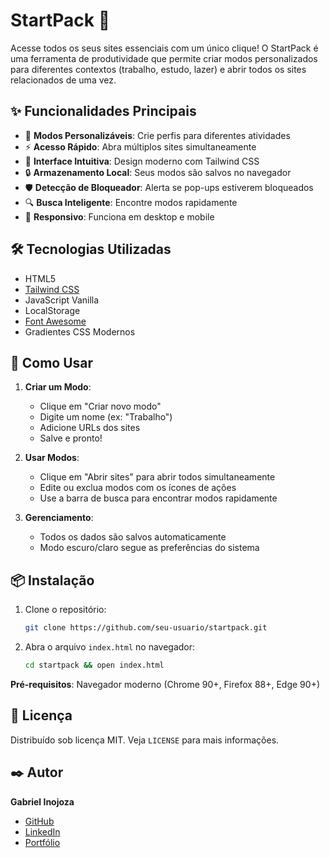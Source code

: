 # StartPack 🚀

Acesse todos os seus sites essenciais com um único clique! O StartPack é uma ferramenta de produtividade que permite criar modos personalizados para diferentes contextos (trabalho, estudo, lazer) e abrir todos os sites relacionados de uma vez.

## ✨ Funcionalidades Principais

- 🎯 **Modos Personalizáveis**: Crie perfis para diferentes atividades
- ⚡ **Acesso Rápido**: Abra múltiplos sites simultaneamente
- 🎨 **Interface Intuitiva**: Design moderno com Tailwind CSS
- 🔒 **Armazenamento Local**: Seus modos são salvos no navegador
- 🛡 **Detecção de Bloqueador**: Alerta se pop-ups estiverem bloqueados
- 🔍 **Busca Inteligente**: Encontre modos rapidamente
- 📱 **Responsivo**: Funciona em desktop e mobile

## 🛠 Tecnologias Utilizadas

- HTML5
- [Tailwind CSS](https://tailwindcss.com/)
- JavaScript Vanilla
- LocalStorage
- [Font Awesome](https://fontawesome.com/)
- Gradientes CSS Modernos

## 🚀 Como Usar

1. **Criar um Modo**:
   - Clique em "Criar novo modo"
   - Digite um nome (ex: "Trabalho")
   - Adicione URLs dos sites
   - Salve e pronto!

2. **Usar Modos**:
   - Clique em "Abrir sites" para abrir todos simultaneamente
   - Edite ou exclua modos com os ícones de ações
   - Use a barra de busca para encontrar modos rapidamente

3. **Gerenciamento**:
   - Todos os dados são salvos automaticamente
   - Modo escuro/claro segue as preferências do sistema

## 📦 Instalação

1. Clone o repositório:
   ```bash
   git clone https://github.com/seu-usuario/startpack.git
   ```

2. Abra o arquivo `index.html` no navegador:
   ```bash
   cd startpack && open index.html
   ```

**Pré-requisitos**: Navegador moderno (Chrome 90+, Firefox 88+, Edge 90+)


## 📄 Licença

Distribuído sob licença MIT. Veja `LICENSE` para mais informações.

## ✒️ Autor

**Gabriel Inojoza**  
- [GitHub](https://github.com/Inojoza28)  
- [LinkedIn](www.linkedin.com/in/gabrielinojoza)  
- [Portfólio](https://inojoza28.github.io/conexoes/)
